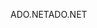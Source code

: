 <span data-ttu-id="7248b-101">ADO.NET</span><span class="sxs-lookup"><span data-stu-id="7248b-101">ADO.NET</span></span>